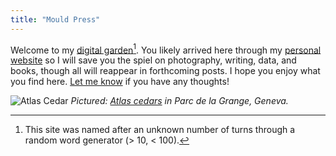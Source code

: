 ```yaml
---
title: "Mould Press"
---
```

<link rel="stylesheet" href="https://edwardtufte.github.io/tufte-css/tufte.css" type="text/css">

Welcome to my [digital garden](tab:https://www.technologyreview.com/2020/09/03/1007716/digital-gardens-let-you-cultivate-your-own-little-bit-of-the-internet/)[^1]. You likely arrived here through my [personal website](tab:https://surbhib.me/) so I will save you the spiel on photography, writing, data, and books, though all will reappear in forthcoming posts. I hope you enjoy what you find here. [Let me know](tab:https://twitter.com/_surbhib) if you have any thoughts!

![Atlas Cedar](https://i.imgur.com/E26ZsYK.jpeg)
_Pictured: [Atlas cedars](tab:https://www.inaturalist.org/taxa/136234-Cedrus-atlantica) in Parc de la Grange, Geneva._

[^1]: This site was named after an unknown number of turns through a random word generator (> 10, < 100).